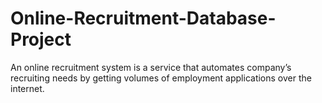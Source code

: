 # Online-Recruitment-Database-Project
An online recruitment system is a service that automates company’s recruiting needs by getting volumes of employment applications over the internet. 
